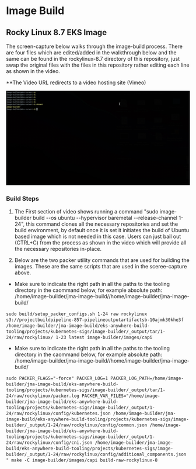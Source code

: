 # Image Build


## Rocky Linux 8.7 EKS Image

The screen-capture below walks through the image-build process. There are four files which are edited/added in the walkthrough below and the same can be found in the rockylinux-8.7 directory of this repository, just swap the original files with the files in this repository rather editing each line as shown in the video.

**The Video URL redirects to a video hosting site (Vimeo)

[![IMAGE ALT TEXT HERE](bin/img1.png)](https://vimeo.com/784925919)

### Build Steps


1. The First section of video shows running a command "sudo image-builder build --os ubuntu --hypervisor baremetal --release-channel 1-24", this command clones all the necessary repositories and set the build environment, by default once it is set it initiates the build of Ubuntu based image which is not needed in this case. Users can just bail out (CTRL+C) from the process as shown in the video which will provide all the necessary repositories in-place.


2. Below are the two packer utility commands that are used for building the images. These are the same scripts that are used in the sceree-capture above.

* Make sure to indicate the right path in all the paths to the tooling directory in the caommand below, for example absolute path: /home/image-builder/jma-image-build//home/image-builder/jma-image-build/

```
sudo build/setup_packer_configs.sh 1-24 raw rockylinux s3://projectbuildpipeline-857-pipelineoutputartifactsb-10ajmk30khe3f /home/image-builder/jma-image-build/eks-anywhere-build-tooling/projects/kubernetes-sigs/image-builder/_output/tar/1-24/raw/rockylinux/ 1-23 latest image-builder/images/capi
```

* Make sure to indicate the right path in all the paths to the tooling directory in the caommand below, for example absolute path: /home/image-builder/jma-image-build//home/image-builder/jma-image-build/

```
sudo PACKER_FLAGS="-force" PACKER_LOG=1 PACKER_LOG_PATH=/home/image-builder/jma-image-build/eks-anywhere-build-tooling/projects/kubernetes-sigs/image-builder/_output/tar/1-24/raw/rockylinux/packer.log PACKER_VAR_FILES="/home/image-builder/jma-image-build/eks-anywhere-build-tooling/projects/kubernetes-sigs/image-builder/_output/1-24/raw/rockylinux/config/kubernetes.json /home/image-builder/jma-image-build/eks-anywhere-build-tooling/projects/kubernetes-sigs/image-builder/_output/1-24/raw/rockylinux/config/common.json /home/image-builder/jma-image-build/eks-anywhere-build-tooling/projects/kubernetes-sigs/image-builder/_output/1-24/raw/rockylinux/config/cni.json /home/image-builder/jma-image-build/eks-anywhere-build-tooling/projects/kubernetes-sigs/image-builder/_output/1-24/raw/rockylinux/config/additional_components.json " make -C image-builder/images/capi build-raw-rockylinux-8
```













